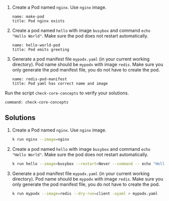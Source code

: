 
1. Create a Pod named `nginx`. Use `nginx` image.

    ```examiner:execute-test
    name: make-pod
    title: Pod nginx exists
    ```

1. Create a pod named `hello` with image `busybox` and command `echo "Hello World"`. Make sure the pod does not restart automatically.

    ```examiner:execute-test
    name: hello-world-pod
    title: Pod emits greeting
    ```

1. Generate a pod manifest file `mypodx.yaml` (in your current working directory). Pod name should be `mypodx` with image `redis`. Make sure you only generate the pod manifest file, you do not have to create the pod.

    ```examiner:execute-test
    name: redis-pod-manifest
    title: Pod yaml has correct name and image
    ```

Run the script `check-core-concepts` to verify your solutions.

```terminal:execute
command: check-core-concepts
```

## Solutions

1. Create a Pod named `nginx`. Use `nginx` image.

    ```bash
    k run nginx --image=nginx
    ```

1. Create a pod named `hello` with image `busybox` and command `echo "Hello World"`. Make sure the pod does not restart automatically.

    ```bash
    k run hello --image=busybox --restart=Never --command -- echo "Hello World"
    ```

1. Generate a pod manifest file `mypodx.yaml` (in your current working directory). Pod name should be `mypodx` with image `redis`. Make sure you only generate the pod manifest file, you do not have to create the pod.

    ```bash
    k run mypodx --image=redis --dry-run=client -oyaml > mypodx.yaml
    ```
